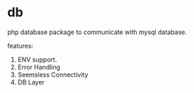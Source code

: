 # db
php database package to communicate with mysql database.

features:
1. ENV support.
2. Error Handling
3. Seemsless Connectivity
4. DB Layer


